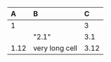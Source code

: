 | A    | B         | C     |
| :----| :---------| :---- |
| 1    |           | 3     |
|      | "2.1"     | 3.1   |
| 1.12 | very long cell| 3.12  |
